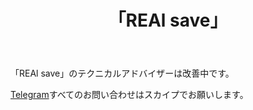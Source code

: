 ﻿---
layout: post-ea

group: 技術顧問
title: 「REAl save」
meta: REAl save
logo: real_save.svg
order: 2

category: ea

og: img/og-real-save.jpg

lang: jp
ref: real_save
---

「REAl save」のテクニカルアドバイザーは改善中です。

<a href="https://t.me/chutkoy" target="_blank">Telegram</a>すべてのお問い合わせはスカイプでお願いします。</a>
